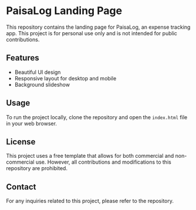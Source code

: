 # PaisaLog Landing Page

This repository contains the landing page for PaisaLog, an expense tracking app. This project is for personal use only and is not intended for public contributions.

## Features

- Beautiful UI design
- Responsive layout for desktop and mobile
- Background slideshow

## Usage

To run the project locally, clone the repository and open the `index.html` file in your web browser.

## License

This project uses a free template that allows for both commercial and non-commercial use. However, all contributions and modifications to this repository are prohibited.

## Contact

For any inquiries related to this project, please refer to the repository.
